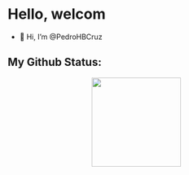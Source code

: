 # Hello, welcom
- 👋 Hi, I’m @PedroHBCruz

## My Github Status:
<div align="center">
 <img height="175em" src="https://github-readme-stats.vercel.app/api/top-langs/?username=PedroHBCruz&layout=compact&langs_count=16&theme=tokyonight"/>
</div>

